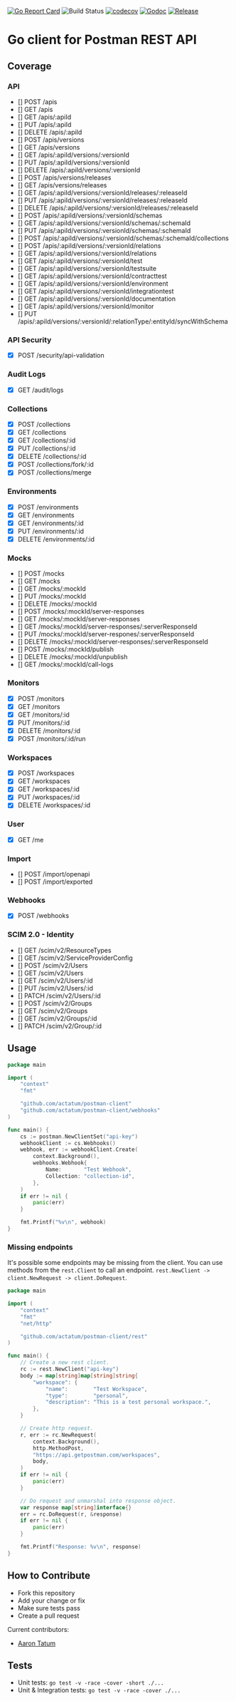 [![Go Report Card](https://goreportcard.com/badge/actatum/postman-client)](https://goreportcard.com/report/actatum/postman-client)
![Build Status](https://github.com/actatum/postman-client/actions/workflows/main.yaml/badge.svg)
[![codecov](https://codecov.io/gh/actatum/postman-client/branch/main/graph/badge.svg)](https://codecov.io/gh/actatum/postman-client)
[![Godoc](http://img.shields.io/badge/godoc-reference-blue.svg?style=flat)](https://godoc.org/github.com/actatum/postman-client)
[![Release](https://img.shields.io/github/release/actatum/postman-client.svg)](https://github.com/actatum/postman-client/releases/latest)

# Go client for Postman REST API

## Coverage

### API

- [] POST /apis
- [] GET /apis
- [] GET /apis/:apiId
- [] PUT /apis/:apiId
- [] DELETE /apis/:apiId
- [] POST /apis/versions
- [] GET /apis/versions
- [] GET /apis/:apiId/versions/:versionId
- [] PUT /apis/:apiId/versions/:versionId
- [] DELETE /apis/:apiId/versions/:versionId
- [] POST /apis/versions/releases
- [] GET /apis/versions/releases
- [] GET /apis/:apiId/versions/:versionId/releases/:releaseId
- [] PUT /apis/:apiId/versions/:versionId/releases/:releaseId
- [] DELETE /apis/:apiId/versions/:versionId/releases/:releaseId
- [] POST /apis/:apiId/versions/:versionId/schemas
- [] GET /apis/:apiId/versions/:versionId/schemas/:schemaId
- [] PUT /apis/:apiId/versions/:versionId/schemas/:schemaId
- [] POST /apis/:apiId/versions/:versionId/schemas/:schemaId/collections
- [] POST /apis/:apiId/versions/:versionId/relations
- [] GET /apis/:apiId/versions/:versionId/relations
- [] GET /apis/:apiId/versions/:versionId/test
- [] GET /apis/:apiId/versions/:versionId/testsuite
- [] GET /apis/:apiId/versions/:versionId/contracttest
- [] GET /apis/:apiId/versions/:versionId/environment
- [] GET /apis/:apiId/versions/:versionId/integrationtest
- [] GET /apis/:apiId/versions/:versionId/documentation
- [] GET /apis/:apiId/versions/:versionId/monitor
- [] PUT /apis/:apiId/versions/:versionId/:relationType/:entityId/syncWithSchema

### API Security

- [x] POST /security/api-validation

### Audit Logs

- [x] GET /audit/logs

### Collections

- [x] POST /collections
- [x] GET /collections
- [x] GET /collections/:id
- [x] PUT /collections/:id
- [x] DELETE /collections/:id
- [x] POST /collections/fork/:id
- [x] POST /collections/merge

### Environments

- [x] POST /environments
- [x] GET /environments
- [x] GET /environments/:id
- [x] PUT /environments/:id
- [x] DELETE /environments/:id

### Mocks

- [] POST /mocks
- [] GET /mocks
- [] GET /mocks/:mockId
- [] PUT /mocks/:mockId
- [] DELETE /mocks/:mockId
- [] POST /mocks/:mockId/server-responses
- [] GET /mocks/:mockId/server-responses
- [] GET /mocks/:mockId/server-responses/:serverResponseId
- [] PUT /mocks/:mockId/server-respones/:serverResponseId
- [] DELETE /mocks/:mockId/server-responses/:serverResponseId
- [] POST /mocks/:mockId/publish
- [] DELETE /mocks/:mockId/unpublish 
- [] GET /mocks/:mockId/call-logs

### Monitors

- [x] POST /monitors
- [x] GET /monitors
- [x] GET /monitors/:id
- [x] PUT /monitors/:id
- [x] DELETE /monitors/:id
- [x] POST /monitors/:id/run

### Workspaces

- [x] POST /workspaces
- [x] GET /workspaces
- [x] GET /workspaces/:id
- [x] PUT /workspaces/:id
- [x] DELETE /workspaces/:id

### User

- [x] GET /me

### Import

- [] POST /import/openapi
- [] POST /import/exported

### Webhooks

- [x] POST /webhooks

### SCIM 2.0 - Identity

- [] GET /scim/v2/ResourceTypes
- [] GET /scim/v2/ServiceProviderConfig
- [] POST /scim/v2/Users
- [] GET /scim/v2/Users
- [] GET /scim/v2/Users/:id
- [] PUT /scim/v2/Users/:id
- [] PATCH /scim/v2/Users/:id
- [] POST /scim/v2/Groups
- [] GET /scim/v2/Groups
- [] GET /scim/v2/Groups/:id
- [] PATCH /scim/v2/Group/:id

## Usage

```go
package main

import (
	"context"
	"fmt"

	"github.com/actatum/postman-client"
	"github.com/actatum/postman-client/webhooks"
)

func main() {
	cs := postman.NewClientSet("api-key")
	webhookClient := cs.Webhooks()
	webhook, err := webhookClient.Create(
		context.Background(),
		webhooks.Webhook{
			Name:       "Test Webhook",
			Collection: "collection-id",
		},
	)
	if err != nil {
		panic(err)
	}

	fmt.Printf("%v\n", webhook)
}
```

### Missing endpoints

It's possible some endpoints may be missing from the client. You can use methods from the `rest.Client`
to call an endpoint. `rest.NewClient -> client.NewRequest -> client.DoRequest`.

```go
package main

import (
	"context"
	"fmt"
	"net/http"

	"github.com/actatum/postman-client/rest"
)

func main() {
	// Create a new rest client.
	rc := rest.NewClient("api-key")
	body := map[string]map[string]string{
		"workspace": {
			"name":        "Test Workspace",
			"type":        "personal",
			"description": "This is a test personal workspace.",
		},
	}

	// Create http request.
	r, err := rc.NewRequest(
		context.Background(),
		http.MethodPost,
		"https://api.getpostman.com/workspaces",
		body,
	)
	if err != nil {
		panic(err)
	}

	// Do request and unmarshal into response object.
	var response map[string]interface{}
	err = rc.DoRequest(r, &response)
	if err != nil {
		panic(err)
	}

	fmt.Printf("Response: %v\n", response)
}
```

## How to Contribute

* Fork this repository
* Add your change or fix
* Make sure tests pass
* Create a pull request

Current contributors:

- [Aaron Tatum](https://github.com/actatum)

## Tests

* Unit tests: `go test -v -race -cover -short ./...`
* Unit & Integration tests: `go test -v -race -cover ./...`